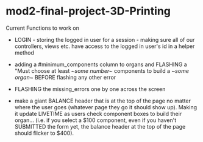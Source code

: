 # mod2-final-project-3D-Printing

Current Functions to work on

- LOGIN - storing the logged in user for a session - making sure all of our controllers, views etc. have access to the logged in user's id in a helper method

- adding a #minimum_components column to organs and FLASHING a "Must choose at least *~some number~* components to build a *~some organ*~ BEFORE flashing any other error 
- FLASHING the missing_errors one by one across the screen

- make a giant BALANCE header that is at the top of the page no matter where the user goes (whatever page they go it should show up). Making it update LIVETIME as users check component boxes to build their organ... (i.e. if you select a $100 component, even if you haven't SUBMITTED the form yet, the balance header at the top of the page should flicker to $400). 

